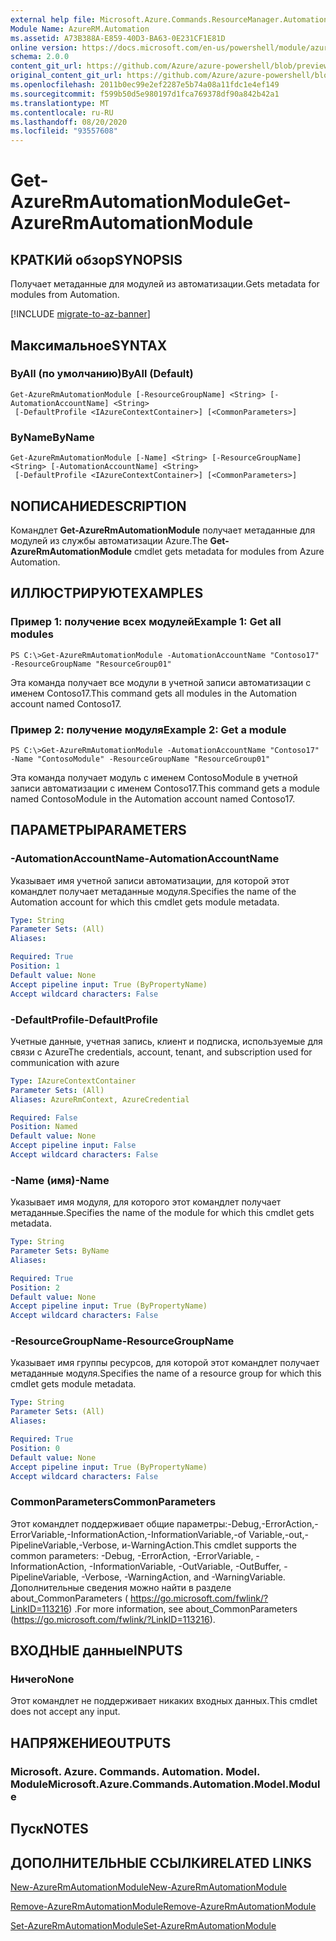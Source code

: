 ```yaml
---
external help file: Microsoft.Azure.Commands.ResourceManager.Automation.dll-Help.xml
Module Name: AzureRM.Automation
ms.assetid: A73B388A-E859-40D3-BA63-0E231CF1E81D
online version: https://docs.microsoft.com/en-us/powershell/module/azurerm.automation/get-azurermautomationmodule
schema: 2.0.0
content_git_url: https://github.com/Azure/azure-powershell/blob/preview/src/ResourceManager/Automation/Commands.Automation/help/Get-AzureRmAutomationModule.md
original_content_git_url: https://github.com/Azure/azure-powershell/blob/preview/src/ResourceManager/Automation/Commands.Automation/help/Get-AzureRmAutomationModule.md
ms.openlocfilehash: 2011b0ec99e2ef2287e5b74a08a11fdc1e4ef149
ms.sourcegitcommit: f599b50d5e980197d1fca769378df90a842b42a1
ms.translationtype: MT
ms.contentlocale: ru-RU
ms.lasthandoff: 08/20/2020
ms.locfileid: "93557608"
---
```

# <span data-ttu-id="61a6e-101">Get-AzureRmAutomationModule</span><span class="sxs-lookup"><span data-stu-id="61a6e-101">Get-AzureRmAutomationModule</span></span>

## <span data-ttu-id="61a6e-102">КРАТКИй обзор</span><span class="sxs-lookup"><span data-stu-id="61a6e-102">SYNOPSIS</span></span>
<span data-ttu-id="61a6e-103">Получает метаданные для модулей из автоматизации.</span><span class="sxs-lookup"><span data-stu-id="61a6e-103">Gets metadata for modules from Automation.</span></span>

[!INCLUDE [migrate-to-az-banner](../../includes/migrate-to-az-banner.md)]

## <span data-ttu-id="61a6e-104">Максимальное</span><span class="sxs-lookup"><span data-stu-id="61a6e-104">SYNTAX</span></span>

### <span data-ttu-id="61a6e-105">ByAll (по умолчанию)</span><span class="sxs-lookup"><span data-stu-id="61a6e-105">ByAll (Default)</span></span>
```
Get-AzureRmAutomationModule [-ResourceGroupName] <String> [-AutomationAccountName] <String>
 [-DefaultProfile <IAzureContextContainer>] [<CommonParameters>]
```

### <span data-ttu-id="61a6e-106">ByName</span><span class="sxs-lookup"><span data-stu-id="61a6e-106">ByName</span></span>
```
Get-AzureRmAutomationModule [-Name] <String> [-ResourceGroupName] <String> [-AutomationAccountName] <String>
 [-DefaultProfile <IAzureContextContainer>] [<CommonParameters>]
```

## <span data-ttu-id="61a6e-107">NОПИСАНИЕ</span><span class="sxs-lookup"><span data-stu-id="61a6e-107">DESCRIPTION</span></span>
<span data-ttu-id="61a6e-108">Командлет **Get-AzureRmAutomationModule** получает метаданные для модулей из службы автоматизации Azure.</span><span class="sxs-lookup"><span data-stu-id="61a6e-108">The **Get-AzureRmAutomationModule** cmdlet gets metadata for modules from Azure Automation.</span></span>

## <span data-ttu-id="61a6e-109">ИЛЛЮСТРИРУЮТ</span><span class="sxs-lookup"><span data-stu-id="61a6e-109">EXAMPLES</span></span>

### <span data-ttu-id="61a6e-110">Пример 1: получение всех модулей</span><span class="sxs-lookup"><span data-stu-id="61a6e-110">Example 1: Get all modules</span></span>
```
PS C:\>Get-AzureRmAutomationModule -AutomationAccountName "Contoso17" -ResourceGroupName "ResourceGroup01"
```

<span data-ttu-id="61a6e-111">Эта команда получает все модули в учетной записи автоматизации с именем Contoso17.</span><span class="sxs-lookup"><span data-stu-id="61a6e-111">This command gets all modules in the Automation account named Contoso17.</span></span>

### <span data-ttu-id="61a6e-112">Пример 2: получение модуля</span><span class="sxs-lookup"><span data-stu-id="61a6e-112">Example 2: Get a module</span></span>
```
PS C:\>Get-AzureRmAutomationModule -AutomationAccountName "Contoso17" -Name "ContosoModule" -ResourceGroupName "ResourceGroup01"
```

<span data-ttu-id="61a6e-113">Эта команда получает модуль с именем ContosoModule в учетной записи автоматизации с именем Contoso17.</span><span class="sxs-lookup"><span data-stu-id="61a6e-113">This command gets a module named ContosoModule in the Automation account named Contoso17.</span></span>

## <span data-ttu-id="61a6e-114">ПАРАМЕТРЫ</span><span class="sxs-lookup"><span data-stu-id="61a6e-114">PARAMETERS</span></span>

### <span data-ttu-id="61a6e-115">-AutomationAccountName</span><span class="sxs-lookup"><span data-stu-id="61a6e-115">-AutomationAccountName</span></span>
<span data-ttu-id="61a6e-116">Указывает имя учетной записи автоматизации, для которой этот командлет получает метаданные модуля.</span><span class="sxs-lookup"><span data-stu-id="61a6e-116">Specifies the name of the Automation account for which this cmdlet gets module metadata.</span></span>

```yaml
Type: String
Parameter Sets: (All)
Aliases: 

Required: True
Position: 1
Default value: None
Accept pipeline input: True (ByPropertyName)
Accept wildcard characters: False
```

### <span data-ttu-id="61a6e-117">-DefaultProfile</span><span class="sxs-lookup"><span data-stu-id="61a6e-117">-DefaultProfile</span></span>
<span data-ttu-id="61a6e-118">Учетные данные, учетная запись, клиент и подписка, используемые для связи с Azure</span><span class="sxs-lookup"><span data-stu-id="61a6e-118">The credentials, account, tenant, and subscription used for communication with azure</span></span>

```yaml
Type: IAzureContextContainer
Parameter Sets: (All)
Aliases: AzureRmContext, AzureCredential

Required: False
Position: Named
Default value: None
Accept pipeline input: False
Accept wildcard characters: False
```

### <span data-ttu-id="61a6e-119">-Name (имя)</span><span class="sxs-lookup"><span data-stu-id="61a6e-119">-Name</span></span>
<span data-ttu-id="61a6e-120">Указывает имя модуля, для которого этот командлет получает метаданные.</span><span class="sxs-lookup"><span data-stu-id="61a6e-120">Specifies the name of the module for which this cmdlet gets metadata.</span></span>

```yaml
Type: String
Parameter Sets: ByName
Aliases: 

Required: True
Position: 2
Default value: None
Accept pipeline input: True (ByPropertyName)
Accept wildcard characters: False
```

### <span data-ttu-id="61a6e-121">-ResourceGroupName</span><span class="sxs-lookup"><span data-stu-id="61a6e-121">-ResourceGroupName</span></span>
<span data-ttu-id="61a6e-122">Указывает имя группы ресурсов, для которой этот командлет получает метаданные модуля.</span><span class="sxs-lookup"><span data-stu-id="61a6e-122">Specifies the name of a resource group for which this cmdlet gets module metadata.</span></span>

```yaml
Type: String
Parameter Sets: (All)
Aliases: 

Required: True
Position: 0
Default value: None
Accept pipeline input: True (ByPropertyName)
Accept wildcard characters: False
```

### <span data-ttu-id="61a6e-123">CommonParameters</span><span class="sxs-lookup"><span data-stu-id="61a6e-123">CommonParameters</span></span>
<span data-ttu-id="61a6e-124">Этот командлет поддерживает общие параметры:-Debug,-ErrorAction,-ErrorVariable,-InformationAction,-InformationVariable,-of Variable,-out,-PipelineVariable,-Verbose, и-WarningAction.</span><span class="sxs-lookup"><span data-stu-id="61a6e-124">This cmdlet supports the common parameters: -Debug, -ErrorAction, -ErrorVariable, -InformationAction, -InformationVariable, -OutVariable, -OutBuffer, -PipelineVariable, -Verbose, -WarningAction, and -WarningVariable.</span></span> <span data-ttu-id="61a6e-125">Дополнительные сведения можно найти в разделе about_CommonParameters ( https://go.microsoft.com/fwlink/?LinkID=113216) .</span><span class="sxs-lookup"><span data-stu-id="61a6e-125">For more information, see about_CommonParameters (https://go.microsoft.com/fwlink/?LinkID=113216).</span></span>

## <span data-ttu-id="61a6e-126">ВХОДНЫЕ данные</span><span class="sxs-lookup"><span data-stu-id="61a6e-126">INPUTS</span></span>

### <span data-ttu-id="61a6e-127">Ничего</span><span class="sxs-lookup"><span data-stu-id="61a6e-127">None</span></span>
<span data-ttu-id="61a6e-128">Этот командлет не поддерживает никаких входных данных.</span><span class="sxs-lookup"><span data-stu-id="61a6e-128">This cmdlet does not accept any input.</span></span>

## <span data-ttu-id="61a6e-129">НАПРЯЖЕНИЕ</span><span class="sxs-lookup"><span data-stu-id="61a6e-129">OUTPUTS</span></span>

### <span data-ttu-id="61a6e-130">Microsoft. Azure. Commands. Automation. Model. Module</span><span class="sxs-lookup"><span data-stu-id="61a6e-130">Microsoft.Azure.Commands.Automation.Model.Module</span></span>

## <span data-ttu-id="61a6e-131">Пуск</span><span class="sxs-lookup"><span data-stu-id="61a6e-131">NOTES</span></span>

## <span data-ttu-id="61a6e-132">ДОПОЛНИТЕЛЬНЫЕ ССЫЛКИ</span><span class="sxs-lookup"><span data-stu-id="61a6e-132">RELATED LINKS</span></span>

[<span data-ttu-id="61a6e-133">New-AzureRmAutomationModule</span><span class="sxs-lookup"><span data-stu-id="61a6e-133">New-AzureRmAutomationModule</span></span>](./New-AzureRmAutomationModule.md)

[<span data-ttu-id="61a6e-134">Remove-AzureRmAutomationModule</span><span class="sxs-lookup"><span data-stu-id="61a6e-134">Remove-AzureRmAutomationModule</span></span>](./Remove-AzureRmAutomationModule.md)

[<span data-ttu-id="61a6e-135">Set-AzureRmAutomationModule</span><span class="sxs-lookup"><span data-stu-id="61a6e-135">Set-AzureRmAutomationModule</span></span>](./Set-AzureRmAutomationModule.md)


